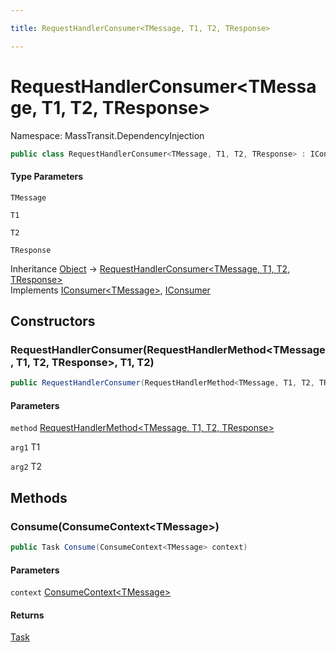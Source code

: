 ```yaml
---

title: RequestHandlerConsumer<TMessage, T1, T2, TResponse>

---
```


# RequestHandlerConsumer\<TMessage, T1, T2, TResponse\>

Namespace: MassTransit.DependencyInjection

```csharp
public class RequestHandlerConsumer<TMessage, T1, T2, TResponse> : IConsumer<TMessage>, IConsumer
```

#### Type Parameters

`TMessage`<br/>

`T1`<br/>

`T2`<br/>

`TResponse`<br/>

Inheritance [Object](https://learn.microsoft.com/en-us/dotnet/api/system.object) → [RequestHandlerConsumer\<TMessage, T1, T2, TResponse\>](../masstransit-dependencyinjection/requesthandlerconsumer-4)<br/>
Implements [IConsumer\<TMessage\>](../../masstransit-abstractions/masstransit/iconsumer-1), [IConsumer](../../masstransit-abstractions/masstransit/iconsumer)

## Constructors

### **RequestHandlerConsumer(RequestHandlerMethod\<TMessage, T1, T2, TResponse\>, T1, T2)**

```csharp
public RequestHandlerConsumer(RequestHandlerMethod<TMessage, T1, T2, TResponse> method, T1 arg1, T2 arg2)
```

#### Parameters

`method` [RequestHandlerMethod\<TMessage, T1, T2, TResponse\>](../masstransit-dependencyinjection/requesthandlermethod-4)<br/>

`arg1` T1<br/>

`arg2` T2<br/>

## Methods

### **Consume(ConsumeContext\<TMessage\>)**

```csharp
public Task Consume(ConsumeContext<TMessage> context)
```

#### Parameters

`context` [ConsumeContext\<TMessage\>](../../masstransit-abstractions/masstransit/consumecontext-1)<br/>

#### Returns

[Task](https://learn.microsoft.com/en-us/dotnet/api/system.threading.tasks.task)<br/>
